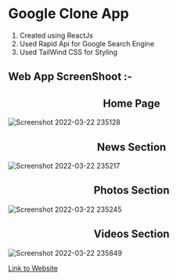 <h1>Google Clone App</h1>

1. Created using ReactJs
2. Used Rapid Api for Google Search Engine 
3. Used TailWind CSS for Styling

<h2>Web App ScreenShoot :-</h2>
<h2 align="center"> Home Page </h2>  
                                                                                                              
![Screenshot 2022-03-22 235128](https://user-images.githubusercontent.com/88818731/159551054-10133a24-45b0-4b95-b0d7-100a5f8a7d26.png)
                    
<h2 align="center">  News Section </h2> 

                                       
                                       
![Screenshot 2022-03-22 235217](https://user-images.githubusercontent.com/88818731/159551348-fb2850b6-fa38-44e8-ad9f-0a1e5bf1ddd6.png)


<h2 align="center">  Photos Section </h2>
                                        
![Screenshot 2022-03-22 235245](https://user-images.githubusercontent.com/88818731/159551457-10e3cbd7-0141-4d41-8850-fc81dceb4fbd.png)

 <h2 align="center">  Videos Section </h2>                                       

![Screenshot 2022-03-22 235849](https://user-images.githubusercontent.com/88818731/159551586-10a41618-952f-4d59-a0a0-854138f6662c.png)

<a href="https://goggle-search-react-app.netlify.app">Link to Website</a>
